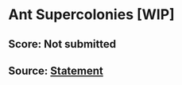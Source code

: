 # Ant Supercolonies [WIP]

## Score: **Not submitted**

## Source: [Statement](https://training.olinfo.it/#/task/ois_sprei/statement)

